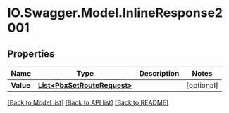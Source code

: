 # IO.Swagger.Model.InlineResponse2001
## Properties

Name | Type | Description | Notes
------------ | ------------- | ------------- | -------------
**Value** | [**List&lt;PbxSetRouteRequest&gt;**](PbxSetRouteRequest.md) |  | [optional] 

[[Back to Model list]](../README.md#documentation-for-models) [[Back to API list]](../README.md#documentation-for-api-endpoints) [[Back to README]](../README.md)

